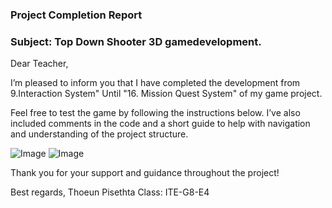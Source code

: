 ### Project Completion Report

### Subject: Top Down Shooter 3D gamedevelopment.

Dear Teacher,

I’m pleased to inform you that I have completed the development from 9.Interaction System" Until "16. Mission Quest System" of my game project.

Feel free to test the game by following the instructions below. I’ve also included comments in the code and a short guide to help with navigation and understanding of the project structure.

![Image](https://github.com/user-attachments/assets/21a291c6-7a6b-4865-af01-23d95b3ad715)
![Image](https://github.com/user-attachments/assets/bbd87bba-9e96-456e-81e6-d9e4caa5eb5d)

Thank you for your support and guidance throughout the project!

Best regards,
Thoeun Pisethta
Class: ITE-G8-E4
